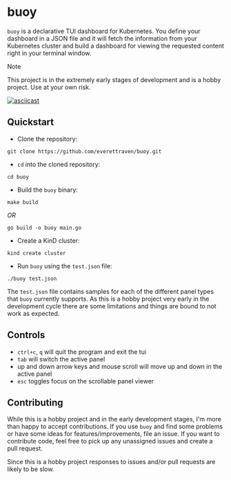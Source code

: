 # buoy

`buoy` is a declarative TUI dashboard for Kubernetes. You define your dashboard in a JSON file and it will fetch the information from your Kubernetes cluster and build a dashboard for viewing the requested content right in your terminal window.

> [!NOTE]
> This project is in the extremely early stages of development and is a hobby project. Use at your own risk.

[![asciicast](https://asciinema.org/a/PC5szfOY4kYEm3YvIKTixO3lg.svg)](https://asciinema.org/a/PC5szfOY4kYEm3YvIKTixO3lg)

## Quickstart

- Clone the repository:
```
git clone https://github.com/everettraven/buoy.git
```

- `cd` into the cloned repository:
```
cd buoy
```

- Build the `buoy` binary:
```
make build
```

_OR_

```
go build -o buoy main.go
```

- Create a KinD cluster:
```
kind create cluster
```

- Run `buoy` using the `test.json` file:
```
./buoy test.json
```

The `test.json` file contains samples for each of the different panel types that `buoy` currently supports. As this is a hobby project very early in the development cycle there are some limitations and things are bound to not work as expected.

## Controls
- `ctrl+c`, `q` will quit the program and exit the tui
- `tab` will switch the active panel
- up and down arrow keys and mouse scroll will move up and down in the active panel
- `esc` toggles focus on the scrollable panel viewer

## Contributing

While this is a hobby project and in the early development stages, I'm more than happy to accept contributions. If you use `buoy` and find some problems or have some ideas for features/improvements, file an issue. If you want to contribute code, feel free to pick up any unassigned issues and create a pull request.

Since this is a hobby project responses to issues and/or pull requests are likely to be slow.
